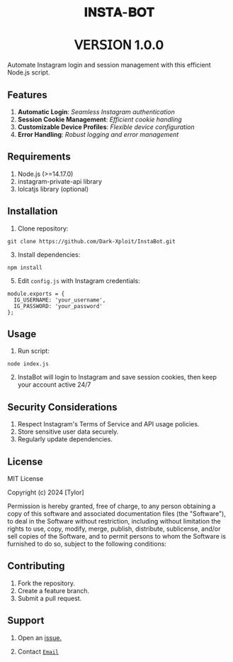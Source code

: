 <h1 align="center"> 𝐈𝐍𝐒𝐓𝐀-𝐁𝐎𝐓 </h1>
<h1 align="center"> 𝖵𝖤𝖱𝖲𝖨𝖮𝖭 1.0.0 </h1>

Automate Instagram login and session management with this efficient Node.js script.

## Features

1. **Automatic Login**: *Seamless Instagram authentication*
2. **Session Cookie Management**: *Efficient cookie handling*
3. **Customizable Device Profiles**: *Flexible device configuration*
4. **Error Handling**: *Robust logging and error management*

## Requirements 

1. Node.js (>=14.17.0)
2. instagram-private-api library
3. lolcatjs library (optional)

## Installation 

1. Clone repository:
```
git clone https://github.com/Dark-Xploit/InstaBot.git
```
3. Install dependencies:
```
npm install
```
5. Edit `config.js` with Instagram credentials:

```
module.exports = {
  IG_USERNAME: 'your_username',
  IG_PASSWORD: 'your_password'
};
```

## Usage

1. Run script:
```
node index.js
```
2. InstaBot will login to Instagram and save session cookies, then keep your account active 24/7

## Security Considerations

1. Respect Instagram's Terms of Service and API usage policies.
2. Store sensitive user data securely.
3. Regularly update dependencies.

## License

MIT License

Copyright (c) 2024 [Tylor]

Permission is hereby granted, free of charge, to any person obtaining a copy
of this software and associated documentation files (the "Software"), to deal
in the Software without restriction, including without limitation the rights
to use, copy, modify, merge, publish, distribute, sublicense, and/or sell
copies of the Software, and to permit persons to whom the Software is
furnished to do so, subject to the following conditions:

## Contributing

1. Fork the repository.
2. Create a feature branch.
3. Submit a pull request.

## Support

1. Open an <a href="https://github.com/Dark-Xploit/InstaBot/issues">issue.</a></p>
2. Contact [`Email`](phantomtylor@gmail.com)
